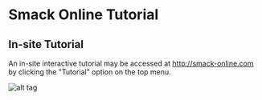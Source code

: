 # Smack Online Tutorial

## In-site Tutorial

An in-site interactive tutorial may be accessed at http://smack-online.com by clicking the "Tutorial" option on the top menu.

![alt tag](https://raw.githubusercontent.com/jakesebright/smack_online_tutorial/master/tutorial_option.png)
